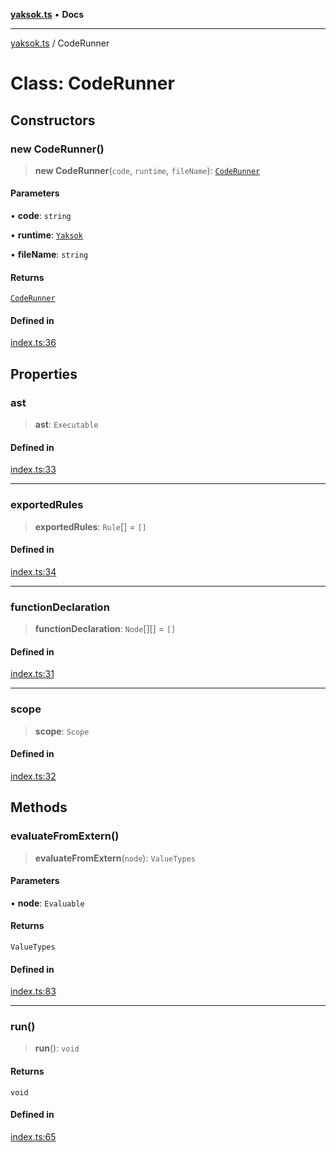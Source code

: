 [**yaksok.ts**](../README.md) • **Docs**

***

[yaksok.ts](../globals.md) / CodeRunner

# Class: CodeRunner

## Constructors

### new CodeRunner()

> **new CodeRunner**(`code`, `runtime`, `fileName`): [`CodeRunner`](CodeRunner.md)

#### Parameters

• **code**: `string`

• **runtime**: [`Yaksok`](Yaksok.md)

• **fileName**: `string`

#### Returns

[`CodeRunner`](CodeRunner.md)

#### Defined in

[index.ts:36](https://github.com/rycont/yaksok.ts/blob/6985c53e247331ce96e0fffb5ef88585a28874c6/index.ts#L36)

## Properties

### ast

> **ast**: `Executable`

#### Defined in

[index.ts:33](https://github.com/rycont/yaksok.ts/blob/6985c53e247331ce96e0fffb5ef88585a28874c6/index.ts#L33)

***

### exportedRules

> **exportedRules**: `Rule`[] = `[]`

#### Defined in

[index.ts:34](https://github.com/rycont/yaksok.ts/blob/6985c53e247331ce96e0fffb5ef88585a28874c6/index.ts#L34)

***

### functionDeclaration

> **functionDeclaration**: `Node`[][] = `[]`

#### Defined in

[index.ts:31](https://github.com/rycont/yaksok.ts/blob/6985c53e247331ce96e0fffb5ef88585a28874c6/index.ts#L31)

***

### scope

> **scope**: `Scope`

#### Defined in

[index.ts:32](https://github.com/rycont/yaksok.ts/blob/6985c53e247331ce96e0fffb5ef88585a28874c6/index.ts#L32)

## Methods

### evaluateFromExtern()

> **evaluateFromExtern**(`node`): `ValueTypes`

#### Parameters

• **node**: `Evaluable`

#### Returns

`ValueTypes`

#### Defined in

[index.ts:83](https://github.com/rycont/yaksok.ts/blob/6985c53e247331ce96e0fffb5ef88585a28874c6/index.ts#L83)

***

### run()

> **run**(): `void`

#### Returns

`void`

#### Defined in

[index.ts:65](https://github.com/rycont/yaksok.ts/blob/6985c53e247331ce96e0fffb5ef88585a28874c6/index.ts#L65)
